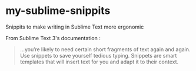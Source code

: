 # my-sublime-snippits
Snippits to make writing in Sublime Text more ergonomic

From Sublime Text 3's documentation :
> ...you’re likely to need certain short fragments of text again and again. Use snippets to save yourself tedious typing. Snippets are smart templates that will insert text for you and adapt it to their context.
